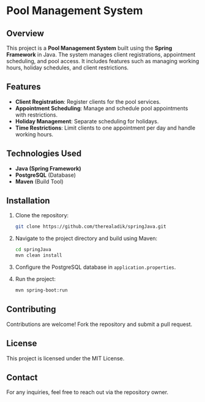 # Pool Management System

## Overview

This project is a **Pool Management System** built using the **Spring Framework** in Java. The system manages client registrations, appointment scheduling, and pool access. It includes features such as managing working hours, holiday schedules, and client restrictions.

## Features

- **Client Registration**: Register clients for the pool services.
- **Appointment Scheduling**: Manage and schedule pool appointments with restrictions.
- **Holiday Management**: Separate scheduling for holidays.
- **Time Restrictions**: Limit clients to one appointment per day and handle working hours.
  
## Technologies Used

- **Java (Spring Framework)**
- **PostgreSQL** (Database)
- **Maven** (Build Tool)
  
## Installation

1. Clone the repository:
    ```bash
    git clone https://github.com/therealadik/springJava.git
    ```
2. Navigate to the project directory and build using Maven:
    ```bash
    cd springJava
    mvn clean install
    ```
3. Configure the PostgreSQL database in `application.properties`.

4. Run the project:
    ```bash
    mvn spring-boot:run
    ```

## Contributing

Contributions are welcome! Fork the repository and submit a pull request.

## License

This project is licensed under the MIT License.

## Contact

For any inquiries, feel free to reach out via the repository owner.
